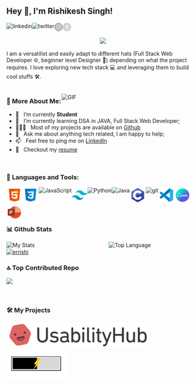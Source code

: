 ## Hey 👋, I'm Rishikesh Singh!
<a href='https://www.linkedin.com/in/er-rishikesh-singh'><img align='left' alt="linkedin" src="https://raw.githubusercontent.com/rahul-jha98/rahul-jha98/561d474902b59c7429ec22bb73e225696c27b202/assets/linkedin.svg" height='18px'/></a>
<a href='https://twitter.com/'><img align='left' alt="twitter" src="https://raw.githubusercontent.com/rahul-jha98/rahul-jha98/561d474902b59c7429ec22bb73e225696c27b202/assets/twitter.svg" height='18px'/></a>
<a href='https://instagram.com/'><img align='left' alt="insta" src="https://github.com/errishi/github-readme-icon/blob/main/instagram.svg" height='22px'/></a>
<a href='https://www.facebook.com/'><img alt="kaggle" src="https://github.com/errishi/github-readme-icon/blob/main/icons8-facebook.svg" height='22px'/></a>

<div align="center"> <img src="https://github.com/errishi/github-readme-icon/blob/main/github%20Banner.svg"> </div>


I am a versatilist and easily adapt to different hats (Full Stack Web Developer 🌐, beginner level Designer 🎨) depending on what the project requires. I love exploring new tech stack 💻 and leveraging them to build cool stuffs 🛠️. 
<br/>
<br/>

<img align="right" alt="GIF" src="https://raw.githubusercontent.com/rahul-jha98/rahul-jha98/main/techstack.gif" width="360px"/>
  
### 🧐 More About Me:

- 🔭 &nbsp; I’m currently **Student**
- 🌱 &nbsp; I’m currently learning DSA in JAVA, Full Stack Web Developer; 
- 👨🏻‍💻 &nbsp; Most of my projects are available on [Github](https://github.com/errishi)
- 💬 &nbsp; Ask me about anything tech related, I am happy to help;
- 📫 &nbsp; Feel free to ping me on [LinkedIn](https://www.linkedin.com/in/er-rishikesh-singh)
- 📝 &nbsp; Checkout my [resume](https://drive.google.com/file/d/1giVS8oM1g0_eusX07sPuo_jm2cbteSb0/view?usp=sharing)

<br>

### 🔨 Languages and Tools:
<a href="https://developer.mozilla.org/en-US/docs/Web/HTML" target="_blank"><img align="left" alt="HTML" height ="42px" src="https://github.com/errishi/github-readme-icon/blob/main/icons8-html.svg"></a>
<a href="https://developer.mozilla.org/en-US/docs/Web/CSS" target="_blank"><img align="left" alt="CSS" height ="42px" src="https://github.com/errishi/github-readme-icon/blob/main/icons8-css.svg"></a>
<a href="https://developer.mozilla.org/en-US/docs/Web/JavaScript" target="_blank"> <img align="left" alt="JavaScript" height ="42px"  src="https://raw.githubusercontent.com/rahul-jha98/github_readme_icons/main/language_and_tools/square/javascript/javascript.svg"> </a>
<a href="https://tailwindcss.com/docs/installation/using-vite" target="_blank"> <img src="https://github.com/errishi/github-readme-icon/blob/main/icons8-tailwind-css.svg" align="left" alt="tailwind-css" height='42px'/> </a>
<a href="https://www.python.org" target="_blank"><img align="left" alt="Python" height ="42px" src="https://raw.githubusercontent.com/rahul-jha98/github_readme_icons/main/language_and_tools/square/python/python.svg"></a>
<a href="https://www.java.com" target="_blank"><img align="left" alt="Java" height ="42px" src="https://raw.githubusercontent.com/rahul-jha98/github_readme_icons/main/language_and_tools/square/java/java.svg"></a>
<a href="https://en.wikipedia.org/wiki/C_(programming_language)" target="_blank"> <img src="https://github.com/errishi/github-readme-icon/blob/main/icons8-c-programming.svg" align="left" alt="c-language" height='42px'/> </a>
<a href="https://git-scm.com/" target="_blank"> <img src="https://raw.githubusercontent.com/rahul-jha98/github_readme_icons/main/language_and_tools/square/git-scm/git-scm.svg" align="left" alt="git" height='42px'/> </a>
<a href="https://code.visualstudio.com/docs" target="_blank"> <img src="https://github.com/errishi/github-readme-icon/blob/main/icons8-visual-studio-code.svg" align="left" alt="vscode" height='42px'/> </a>
<a href="https://www.canva.com/" target="_blank"> <img src="https://github.com/errishi/github-readme-icon/blob/main/icons8-canva.svg" alt="canva" height='42px'/> </a>
<a href="https://powerpoint.cloud.microsoft/en-gb/" target="_blank"> <img align="left" alt="ppt" height ="42px"  src="https://github.com/errishi/github-readme-icon/blob/main/icons8-power-point.svg"> </a>



<br>


### 📊 Github Stats
<a href='https://github.com/rahul-jha98/github-stats-transparent'>
  
<img alt="My Stats" align="left" width="47%" src="https://github-readme-stats.vercel.app/api?username=errishi&show_icons=true&theme=transparent"/> 
<img alt="Top Language" align="right" width="47%" src="https://github-readme-stats.vercel.app/api/top-langs/?username=errishi&layout=compact&theme=transparent"/>  

<img align="center" height="210em" width="47%" src="https://github-readme-streak-stats.herokuapp.com/?user=errishi&" alt="errishi" />


</a>


<br>

### 🔝 Top Contributed Repo
![](https://github-contributor-stats.vercel.app/api?username=errishi&limit=5&theme=transparent&combine_all_yearly_contributions=true)

<br>


### 🛠️ My Projects
<a href="#" target="_blank"> <img alt="artistify" src="https://github.com/errishi/usabilityhub/blob/main/Project_image/logo.png" height="68" align="left"> </a>
<a href="#" target="_blank"> <img alt="sheetsdatabase" src="https://github.com/errishi/github-readme-icon/blob/main/Port.gif"  height="80" align="left"> </a>

